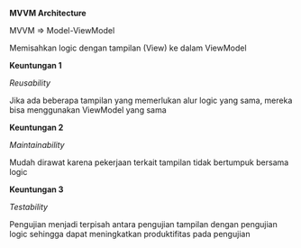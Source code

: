 **MVVM Architecture**

MVVM => Model-ViewModel

Memisahkan logic dengan tampilan (View) ke dalam ViewModel

**Keuntungan 1**

*Reusability*

Jika ada beberapa tampilan yang memerlukan alur logic yang sama, mereka bisa menggunakan ViewModel yang sama

**Keuntungan 2**

*Maintainability*

Mudah dirawat karena pekerjaan terkait tampilan tidak bertumpuk bersama logic


**Keuntungan 3**

*Testability*

Pengujian menjadi terpisah antara pengujian tampilan dengan pengujian logic sehingga dapat meningkatkan produktifitas pada pengujian